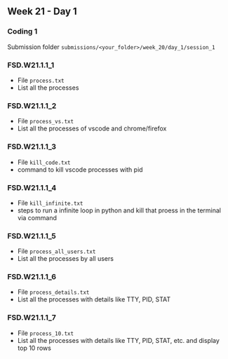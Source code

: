 ## Week 21 - Day 1

### Coding 1

Submission folder `submissions/<your_folder>/week_20/day_1/session_1`

### FSD.W21.1.1_1
- File `process.txt` 
- List all the processes

### FSD.W21.1.1_2
- File `process_vs.txt` 
- List all the processes of vscode and chrome/firefox

### FSD.W21.1.1_3
- File `kill_code.txt` 
- command to kill vscode processes with pid

### FSD.W21.1.1_4
- File `kill_infinite.txt`
- steps to run a infinite loop in python and kill that proess in the terminal via command

### FSD.W21.1.1_5
- File `process_all_users.txt` 
- List all the processes by all users

### FSD.W21.1.1_6
- File `process_details.txt` 
- List all the processes with details like TTY, PID, STAT

### FSD.W21.1.1_7
- File `process_10.txt` 
- List all the processes with details like TTY, PID, STAT, etc. and display top 10 rows


